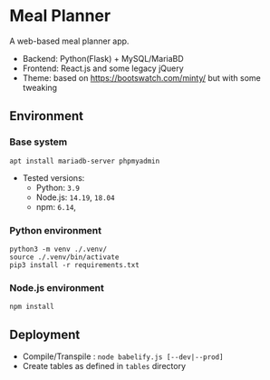 # Meal Planner

A web-based meal planner app.

* Backend: Python(Flask) + MySQL/MariaBD
* Frontend: React.js and some legacy jQuery
* Theme: based on https://bootswatch.com/minty/ but with some tweaking

## Environment

### Base system

```
apt install mariadb-server phpmyadmin
```

* Tested versions:
    * Python: `3.9`
    * Node.js: `14.19`, `18.04`
    * npm: `6.14`,

### Python environment

```
python3 -m venv ./.venv/
source ./.venv/bin/activate
pip3 install -r requirements.txt
```

### Node.js environment

```
npm install
```

## Deployment

* Compile/Transpile : `node babelify.js [--dev|--prod]`
* Create tables as defined in `tables` directory